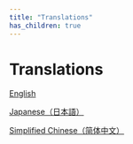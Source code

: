 ```yaml
---
title: "Translations"
has_children: true
---
```


# Translations

[English](../README.md)

[Japanese（日本語）](ja-JP/README.md)

[Simplified Chinese（简体中文）](zh-CN/README.md)
